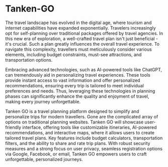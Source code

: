 # Tanken-GO

The travel landscape has evolved in the digital age, where tourism and internet capabilities have expanded exponentially. Travelers increasingly opt for self-planning over traditional packages offered by travel agencies. In this new era of exploration, a well-crafted travel plan isn't just beneficial - it's crucial. Such a plan greatly influences the overall travel experience. To navigate this complexity, travellers must meticulously consider various elements, including budget constraints, must-see attractions, and transportation options.  

Embracing advanced technologies, such as AI-powered tools like ChatGPT, can tremendously aid in personalizing travel experiences. These tools provide instant access to vast information and offer personalized recommendations, ensuring every trip is tailored to meet individual preferences and needs. Thus, leveraging these technologies in planning phases can significantly enhance the quality and enjoyment of travel, making every journey unforgettable.  

Tanken GO is a travel planning platform designed to simplify and personalize trips for modern travellers. Gone are the complicated array of options on traditional planning websites. Tanken GO will showcase user-friendly interface, offering tools like customizable itineraries, AI-powered recommendations, and interactive maps, where it allows users to create tailored travel plans. Key features include budget calculators, transportation filters, and the ability to share and rate trip plans. With robust security measures and a strong focus on user privacy, seamless registration options via Google, Facebook, or email, Tanken GO empowers users to craft unforgettable, personalized journeys.  

